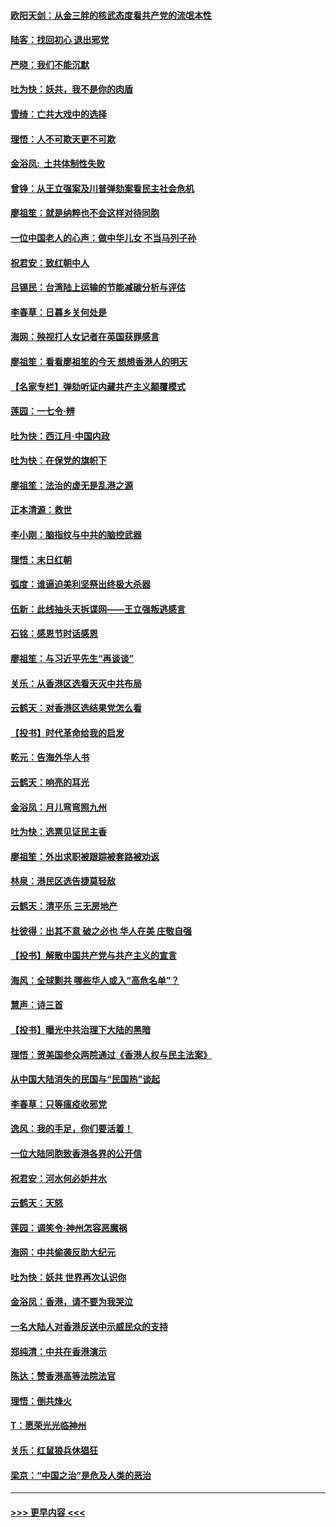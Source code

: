 #### [欧阳天剑：从金三胖的核武态度看共产党的流氓本性](../pages/nsc993/n11702238.md?t=12060155) 
#### [陆客：找回初心 退出邪党](../pages/nsc993/n11702213.md?t=12060155) 
#### [严晓：我们不能沉默](../pages/nsc993/n11702110.md?t=12060155) 
#### [吐为快：妖共，我不是你的肉盾](../pages/nsc993/n11701366.md?t=12060155) 
#### [雪绮：亡共大戏中的选择](../pages/nsc993/n11699922.md?t=12060155) 
#### [理悟：人不可欺天更不可欺](../pages/nsc993/n11699657.md?t=12060155) 
#### [金浴凤:  土共体制性失败](../pages/nsc993/n11699361.md?t=12060155) 
#### [曾铮：从王立强案及川普弹劾案看民主社会危机](../pages/nsc993/n11699318.md?t=12060155) 
#### [廖祖笙：就是纳粹也不会这样对待同胞](../pages/nsc993/n11697658.md?t=12060155) 
#### [一位中国老人的心声：做中华儿女 不当马列子孙](../pages/nsc993/n11697525.md?t=12060155) 
#### [祝君安：致红朝中人](../pages/nsc993/n11697518.md?t=12060155) 
#### [吕锡民：台湾陆上运输的节能减碳分析与评估](../pages/nsc993/n11694983.md?t=12060155) 
#### [李春草：日暮乡关何处是](../pages/nsc993/n11694805.md?t=12060155) 
#### [海网：殃视打人女记者在英国获罪感言](../pages/nsc993/n11693832.md?t=12060155) 
#### [廖祖笙：看看廖祖笙的今天 想想香港人的明天](../pages/nsc993/n11693707.md?t=12060155) 
#### [【名家专栏】弹劾听证内藏共产主义颠覆模式](../pages/nsc993/n11693563.md?t=12060155) 
#### [莲园：一七令‧辨](../pages/nsc993/n11692558.md?t=12060155) 
#### [吐为快：西江月·中国内政](../pages/nsc993/n11692071.md?t=12060155) 
#### [吐为快：在保党的旗帜下](../pages/nsc993/n11691188.md?t=12060155) 
#### [廖祖笙：法治的虚无是乱港之源](../pages/nsc993/n11690605.md?t=12060155) 
#### [正本清源：救世](../pages/nsc993/n11689134.md?t=12060155) 
#### [李小刚：脑指纹与中共的脑控武器](../pages/nsc993/n11688900.md?t=12060155) 
#### [理悟：末日红朝](../pages/nsc993/n11688829.md?t=12060155) 
#### [弧度：谁逼迫美利坚祭出终极大杀器](../pages/nsc993/n11688735.md?t=12060155) 
#### [伍新：此线抽头天拆谍网——王立强叛逃感言](../pages/nsc993/n11687981.md?t=12060155) 
#### [石铭：感恩节时话感恩](../pages/nsc993/n11687568.md?t=12060155) 
#### [廖祖笙：与习近平先生“再谈谈”](../pages/nsc993/n11687005.md?t=12060155) 
#### [关乐：从香港区选看天灭中共布局](../pages/nsc993/n11686647.md?t=12060155) 
#### [云鹤天：对香港区选结果党怎么看](../pages/nsc993/n11686216.md?t=12060155) 
#### [【投书】时代革命给我的启发](../pages/nsc993/n11684287.md?t=12060155) 
#### [乾元：告海外华人书](../pages/nsc993/n11684044.md?t=12060155) 
#### [云鹤天：响亮的耳光](../pages/nsc993/n11684254.md?t=12060155) 
#### [金浴凤：月儿弯弯照九州](../pages/nsc993/n11684231.md?t=12060155) 
#### [吐为快：选票见证民主香](../pages/nsc993/n11684206.md?t=12060155) 
#### [廖祖笙：外出求职被跟踪被套路被劝返](../pages/nsc993/n11683874.md?t=12060155) 
#### [林泉：港民区选告捷莫轻敌](../pages/nsc993/n11683930.md?t=12060155) 
#### [云鹤天：清平乐 三无房地产](../pages/nsc993/n11681521.md?t=12060155) 
#### [杜彼得：出其不意 破之必也 华人在美 庄敬自强](../pages/nsc993/n11679554.md?t=12060155) 
#### [【投书】解散中国共产党与共产主义的宣言](../pages/nsc993/n11679177.md?t=12060155) 
#### [海风：全球剿共 哪些华人或入“高危名单”？](../pages/nsc993/n11678617.md?t=12060155) 
#### [慧声：诗三首](../pages/nsc993/n11678848.md?t=12060155) 
#### [【投书】曝光中共治理下大陆的黑暗](../pages/nsc993/n11678674.md?t=12060155) 
#### [理悟：贺美国参众两院通过《香港人权与民主法案》](../pages/nsc993/n11678104.md?t=12060155) 
#### [从中国大陆消失的民国与“民国热”谈起](../pages/nsc993/n11678075.md?t=12060155) 
#### [李春草：只等瘟疫收邪党](../pages/nsc993/n11677308.md?t=12060155) 
#### [逸风：我的手足，你们要活着！](../pages/nsc993/n11676352.md?t=12060155) 
#### [一位大陆同胞致香港各界的公开信](../pages/nsc993/n11675761.md?t=12060155) 
#### [祝君安：河水何必妒井水](../pages/nsc993/n11675746.md?t=12060155) 
#### [云鹤天：天怒](../pages/nsc993/n11675718.md?t=12060155) 
#### [莲园：调笑令‧神州怎容恶魔祸](../pages/nsc993/n11675648.md?t=12060155) 
#### [海网：中共偷袭反助大纪元](../pages/nsc993/n11673515.md?t=12060155) 
#### [吐为快：妖共 世界再次认识你](../pages/nsc993/n11673506.md?t=12060155) 
#### [金浴凤：香港，请不要为我哭泣](../pages/nsc993/n11673248.md?t=12060155) 
#### [一名大陆人对香港反送中示威民众的支持](../pages/nsc993/n11672615.md?t=12060155) 
#### [郑纯清：中共在香港演示](../pages/nsc993/n11670539.md?t=12060155) 
#### [陈达：赞香港高等法院法官](../pages/nsc993/n11669542.md?t=12060155) 
#### [理悟：倒共烽火](../pages/nsc993/n11668844.md?t=12060155) 
#### [T：愿荣光光临神州](../pages/nsc993/n11668421.md?t=12060155) 
#### [关乐：红鼠狼兵休猖狂](../pages/nsc993/n11668378.md?t=12060155) 
#### [梁京：“中国之治”是危及人类的恶治](../pages/nsc993/n11668328.md?t=12060155) 

----
#### [ >>> 更早内容 <<< ](../indexes/nsc993-earlier.md)
